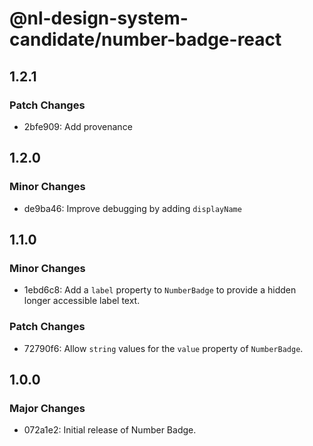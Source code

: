 # @nl-design-system-candidate/number-badge-react

## 1.2.1

### Patch Changes

- 2bfe909: Add provenance

## 1.2.0

### Minor Changes

- de9ba46: Improve debugging by adding `displayName`

## 1.1.0

### Minor Changes

- 1ebd6c8: Add a `label` property to `NumberBadge` to provide a hidden longer accessible label text.

### Patch Changes

- 72790f6: Allow `string` values for the `value` property of `NumberBadge`.

## 1.0.0

### Major Changes

- 072a1e2: Initial release of Number Badge.

